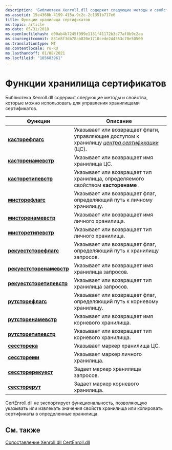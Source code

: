 ```yaml
---
description: 'Библиотека Xenroll.dll содержит следующие методы и свойства, которые можно использовать для управления хранилищами сертификатов. ФунктионсдескриптионкасторефлагсспеЦифиес или возвращает флаги, управляющие доступом к хранилищу центров сертификации (ЦС). КасторенамевстрспеЦифиес или возвращает имя хранилища ЦС. КасторетипевстрспеЦифиес или возвращает тип хранилища, определяемого свойством Касторенаме. МисторефлагсспеЦифиес или возвращает флаг, определяющий путь к личному хранилищу. МисторенамевстрспеЦифиес или возвращает имя личного хранилища. МисторетипевстрспеЦифиес или возвращает тип личного хранилища. РекуестсторефлагсспеЦифиес или возвращает флаг, определяющий путь к хранилищу запросов. РекуестсторенамевстрспеЦифиес или возвращает имя хранилища запросов. РекуестсторетипевстрспеЦифиес или возвращает тип хранилища запросов. РутсторефлагсспеЦифиес или возвращает флаг, определяющий путь к корневому хранилищу. РутсторенамевстрспеЦифиес или возвращает имя корневого хранилища. РутсторетипевстрспеЦифиес или возвращает тип корневого хранилища. СессторекаспеЦифиес маркер хранилища ЦС. СессторемиспеЦифиес маркера личного хранилища. СессторерекуестспеЦифиес маркер хранилища запросов. СессторерутспеЦифиес маркер корневого хранилища. '
ms.assetid: 15e4368b-4199-415a-9c2c-2c1351b717e6
title: Функции хранилища сертификатов
ms.topic: article
ms.date: 05/31/2018
ms.openlocfilehash: d00ab4b7245f999e1131f41172b3c77af8b9c2aa
ms.sourcegitcommit: 831e8f3db78ab820e1710cede244553c70e50500
ms.translationtype: MT
ms.contentlocale: ru-RU
ms.lasthandoff: 01/08/2021
ms.locfileid: "105683961"
---
```

# <a name="certificate-store-functions"></a>Функции хранилища сертификатов

Библиотека Xenroll.dll содержит следующие методы и свойства, которые можно использовать для управления хранилищами сертификатов.

| Функции                                                          | Описание                                                                                                                                                                                          |
|--------------------------------------------------------------------|------------------------------------------------------------------------------------------------------------------------------------------------------------------------------------------------------|
| [**касторефлагс**](/windows/desktop/api/xenroll/nf-xenroll-ienroll-get_castoreflags)                 | Указывает или возвращает флаги, управляющие доступом к хранилищу [*центра сертификации*](/windows/desktop/SecGloss/c-gly) (ЦС).<br/> |
| [**касторенамевстр**](/windows/desktop/api/xenroll/nf-xenroll-ienroll-get_castorenamewstr)           | Указывает или возвращает имя хранилища ЦС.<br/>                                                                                                                                            |
| [**касторетипевстр**](/windows/desktop/api/xenroll/nf-xenroll-ienroll-get_castoretypewstr)           | Указывает или возвращает тип хранилища, определяемого свойством **касторенаме** .<br/>                                                                                                    |
| [**мисторефлагс**](/windows/desktop/api/xenroll/nf-xenroll-ienroll-get_mystoreflags)                 | Указывает или возвращает флаг, определяющий путь к личному хранилищу.<br/>                                                                                                               |
| [**мисторенамевстр**](/windows/desktop/api/xenroll/nf-xenroll-ienroll-get_mystorenamewstr)           | Указывает или возвращает имя личного хранилища.<br/>                                                                                                                                      |
| [**мисторетипевстр**](/windows/desktop/api/xenroll/nf-xenroll-ienroll-get_mystoretypewstr)           | Указывает или возвращает тип личного хранилища.<br/>                                                                                                                                      |
| [**рекуестсторефлагс**](/windows/desktop/api/xenroll/nf-xenroll-ienroll-get_requeststoreflags)       | Указывает или возвращает флаг, определяющий путь к хранилищу запросов.<br/>                                                                                                                |
| [**рекуестсторенамевстр**](/windows/desktop/api/xenroll/nf-xenroll-ienroll-get_requeststorenamewstr) | Указывает или возвращает имя хранилища запросов.<br/>                                                                                                                                       |
| [**рекуестсторетипевстр**](/windows/desktop/api/xenroll/nf-xenroll-ienroll-get_requeststoretypewstr) | Указывает или возвращает тип хранилища запросов.<br/>                                                                                                                                       |
| [**рутсторефлагс**](/windows/desktop/api/xenroll/nf-xenroll-ienroll-get_rootstoreflags)             | Указывает или возвращает флаг, определяющий путь к корневому хранилищу.<br/>                                                                                                                   |
| [**рутсторенамевстр**](/windows/desktop/api/xenroll/nf-xenroll-ienroll-get_rootstorenamewstr)       | Указывает или возвращает имя корневого хранилища.<br/>                                                                                                                                          |
| [**рутсторетипевстр**](/windows/desktop/api/xenroll/nf-xenroll-ienroll-get_rootstoretypewstr)       | Указывает или возвращает тип корневого хранилища.<br/>                                                                                                                                          |
| [**сессторека**](/windows/desktop/api/xenroll/nf-xenroll-ienroll2-sethstoreca)                   | Указывает маркер хранилища ЦС.<br/>                                                                                                                                                     |
| [**сесстореми**](/windows/desktop/api/xenroll/nf-xenroll-ienroll2-sethstoremy)                   | Указывает маркер личного хранилища.<br/>                                                                                                                                               |
| [**сессторерекуест**](/windows/desktop/api/xenroll/nf-xenroll-ienroll2-sethstorerequest)         | Задает маркер хранилища запросов.<br/>                                                                                                                                                |
| [**сессторерут**](/windows/desktop/api/xenroll/nf-xenroll-ienroll2-sethstoreroot)               | Задает маркер корневого хранилища.<br/>                                                                                                                                                   |



 

CertEnroll.dll не экспортирует функциональность, позволяющую указывать или извлекать значения свойств хранилища или копировать сертификаты в определенные хранилища.

## <a name="related-topics"></a>См. также

<dl> <dt>

[Сопоставление Xenroll.dll CertEnroll.dll](mapping-xenroll-dll-to-certenroll-dll.md)
</dt> </dl>

 

